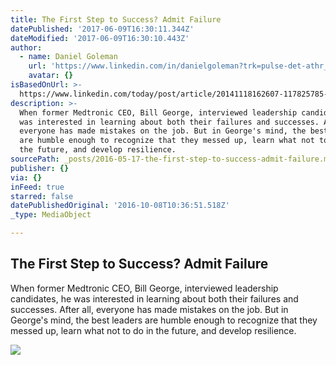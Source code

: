 ```yaml
---
title: The First Step to Success? Admit Failure
datePublished: '2017-06-09T16:30:11.344Z'
dateModified: '2017-06-09T16:30:10.443Z'
author:
  - name: Daniel Goleman
    url: 'https://www.linkedin.com/in/danielgoleman?trk=pulse-det-athr_prof-art_hdr'
    avatar: {}
isBasedOnUrl: >-
  https://www.linkedin.com/today/post/article/20141118162607-117825785-the-first-step-to-success-admit-failure
description: >-
  When former Medtronic CEO, Bill George, interviewed leadership candidates, he
  was interested in learning about both their failures and successes. After all,
  everyone has made mistakes on the job. But in George's mind, the best leaders
  are humble enough to recognize that they messed up, learn what not to do in
  the future, and develop resilience.
sourcePath: _posts/2016-05-17-the-first-step-to-success-admit-failure.md
publisher: {}
via: {}
inFeed: true
starred: false
datePublishedOriginal: '2016-10-08T10:36:51.518Z'
_type: MediaObject

---
```

<article style=""><h1>The First Step to Success? Admit Failure</h1><p>When former Medtronic CEO, Bill George, interviewed leadership candidates, he was interested in learning about both their failures and successes. After all, everyone has made mistakes on the job. But in George's mind, the best leaders are humble enough to recognize that they messed up, learn what not to do in the future, and develop resilience.</p><img src="https://media.licdn.com/mpr/mpr/p/8/005/09c/0eb/3c9519b.jpg" /></article>